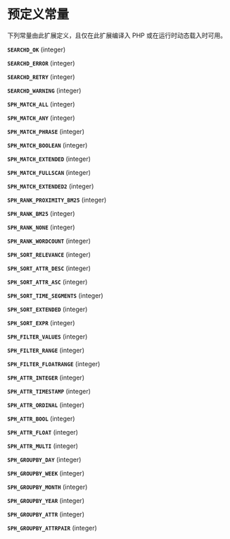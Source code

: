 预定义常量
==========

下列常量由此扩展定义，且仅在此扩展编译入 PHP 或在运行时动态载入时可用。

**`SEARCHD_OK`** (<span class="type">integer</span>)  
<span class="simpara"> </span>

**`SEARCHD_ERROR`** (<span class="type">integer</span>)  
<span class="simpara"> </span>

**`SEARCHD_RETRY`** (<span class="type">integer</span>)  
<span class="simpara"> </span>

**`SEARCHD_WARNING`** (<span class="type">integer</span>)  
<span class="simpara"> </span>

**`SPH_MATCH_ALL`** (<span class="type">integer</span>)  
<span class="simpara"> </span>

**`SPH_MATCH_ANY`** (<span class="type">integer</span>)  
<span class="simpara"> </span>

**`SPH_MATCH_PHRASE`** (<span class="type">integer</span>)  
<span class="simpara"> </span>

**`SPH_MATCH_BOOLEAN`** (<span class="type">integer</span>)  
<span class="simpara"> </span>

**`SPH_MATCH_EXTENDED`** (<span class="type">integer</span>)  
<span class="simpara"> </span>

**`SPH_MATCH_FULLSCAN`** (<span class="type">integer</span>)  
<span class="simpara"> </span>

**`SPH_MATCH_EXTENDED2`** (<span class="type">integer</span>)  
<span class="simpara"> </span>

**`SPH_RANK_PROXIMITY_BM25`** (<span class="type">integer</span>)  
<span class="simpara"> </span>

**`SPH_RANK_BM25`** (<span class="type">integer</span>)  
<span class="simpara"> </span>

**`SPH_RANK_NONE`** (<span class="type">integer</span>)  
<span class="simpara"> </span>

**`SPH_RANK_WORDCOUNT`** (<span class="type">integer</span>)  
<span class="simpara"> </span>

**`SPH_SORT_RELEVANCE`** (<span class="type">integer</span>)  
<span class="simpara"> </span>

**`SPH_SORT_ATTR_DESC`** (<span class="type">integer</span>)  
<span class="simpara"> </span>

**`SPH_SORT_ATTR_ASC`** (<span class="type">integer</span>)  
<span class="simpara"> </span>

**`SPH_SORT_TIME_SEGMENTS`** (<span class="type">integer</span>)  
<span class="simpara"> </span>

**`SPH_SORT_EXTENDED`** (<span class="type">integer</span>)  
<span class="simpara"> </span>

**`SPH_SORT_EXPR`** (<span class="type">integer</span>)  
<span class="simpara"> </span>

**`SPH_FILTER_VALUES`** (<span class="type">integer</span>)  
<span class="simpara"> </span>

**`SPH_FILTER_RANGE`** (<span class="type">integer</span>)  
<span class="simpara"> </span>

**`SPH_FILTER_FLOATRANGE`** (<span class="type">integer</span>)  
<span class="simpara"> </span>

**`SPH_ATTR_INTEGER`** (<span class="type">integer</span>)  
<span class="simpara"> </span>

**`SPH_ATTR_TIMESTAMP`** (<span class="type">integer</span>)  
<span class="simpara"> </span>

**`SPH_ATTR_ORDINAL`** (<span class="type">integer</span>)  
<span class="simpara"> </span>

**`SPH_ATTR_BOOL`** (<span class="type">integer</span>)  
<span class="simpara"> </span>

**`SPH_ATTR_FLOAT`** (<span class="type">integer</span>)  
<span class="simpara"> </span>

**`SPH_ATTR_MULTI`** (<span class="type">integer</span>)  
<span class="simpara"> </span>

**`SPH_GROUPBY_DAY`** (<span class="type">integer</span>)  
<span class="simpara"> </span>

**`SPH_GROUPBY_WEEK`** (<span class="type">integer</span>)  
<span class="simpara"> </span>

**`SPH_GROUPBY_MONTH`** (<span class="type">integer</span>)  
<span class="simpara"> </span>

**`SPH_GROUPBY_YEAR`** (<span class="type">integer</span>)  
<span class="simpara"> </span>

**`SPH_GROUPBY_ATTR`** (<span class="type">integer</span>)  
<span class="simpara"> </span>

**`SPH_GROUPBY_ATTRPAIR`** (<span class="type">integer</span>)  
<span class="simpara"> </span>
